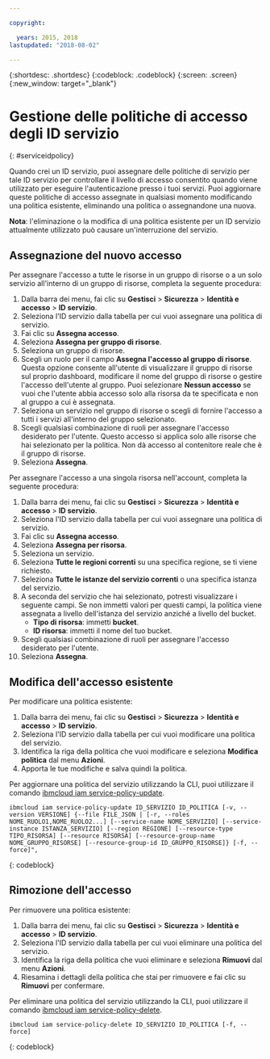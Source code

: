```yaml
---

copyright:

  years: 2015, 2018
lastupdated: "2018-08-02"

---
```


{:shortdesc: .shortdesc}
{:codeblock: .codeblock}
{:screen: .screen}
{:new_window: target="_blank"}

# Gestione delle politiche di accesso degli ID servizio
{: #serviceidpolicy}

Quando crei un ID servizio, puoi assegnare delle politiche di servizio per tale ID servizio per controllare il livello di accesso consentito quando viene utilizzato per eseguire l'autenticazione presso i tuoi servizi. Puoi aggiornare queste politiche di accesso assegnate in qualsiasi momento modificando una politica esistente, eliminando una politica o assegnandone una nuova.

**Nota**: l'eliminazione o la modifica di una politica esistente per un ID servizio attualmente utilizzato può causare un'interruzione del servizio.

## Assegnazione del nuovo accesso

Per assegnare l'accesso a tutte le risorse in un gruppo di risorse o a un solo servizio all'interno di un gruppo di risorse, completa la seguente procedura:

1. Dalla barra dei menu, fai clic su **Gestisci** &gt; **Sicurezza** &gt; **Identità e accesso** &gt; **ID servizio**.
2. Seleziona l'ID servizio dalla tabella per cui vuoi assegnare una politica di servizio.
3. Fai clic su **Assegna accesso**.
4. Seleziona **Assegna per gruppo di risorse**.
5. Seleziona un gruppo di risorse.
6. Scegli un ruolo per il campo **Assegna l'accesso al gruppo di risorse**. Questa opzione consente all'utente di visualizzare il gruppo di risorse sul proprio dashboard, modificare il nome del gruppo di risorse o gestire l'accesso dell'utente al gruppo. Puoi selezionare **Nessun accesso** se vuoi che l'utente abbia accesso solo alla risorsa da te specificata e non al gruppo a cui è assegnata.
7. Seleziona un servizio nel gruppo di risorse o scegli di fornire l'accesso a tutti i servizi all'interno del gruppo selezionato.
8. Scegli qualsiasi combinazione di ruoli per assegnare l'accesso desiderato per l'utente. Questo accesso si applica solo alle risorse che hai selezionato per la politica. Non dà accesso al contenitore reale che è il gruppo di risorse.
9. Seleziona **Assegna**.

Per assegnare l'accesso a una singola risorsa nell'account, completa la seguente procedura:

1. Dalla barra dei menu, fai clic su **Gestisci** &gt; **Sicurezza** &gt; **Identità e accesso** &gt; **ID servizio**.
2. Seleziona l'ID servizio dalla tabella per cui vuoi assegnare una politica di servizio.
3. Fai clic su **Assegna accesso**.
4. Seleziona **Assegna per risorsa**.
5. Seleziona un servizio.
6. Seleziona **Tutte le regioni correnti** su una specifica regione, se ti viene richiesto.
7. Seleziona **Tutte le istanze del servizio correnti** o una specifica istanza del servizio.
8. A seconda del servizio che hai selezionato, potresti visualizzare i seguente campi. Se non immetti valori per questi campi, la politica viene assegnata a livello dell'istanza del servizio anziché a livello del bucket.
    * **Tipo di risorsa**: immetti **bucket**.
    * **ID risorsa**: immetti il nome del tuo bucket.
9. Scegli qualsiasi combinazione di ruoli per assegnare l'accesso desiderato per l'utente.
10. Seleziona **Assegna**.



## Modifica dell'accesso esistente

Per modificare una politica esistente:

1. Dalla barra dei menu, fai clic su **Gestisci** &gt; **Sicurezza** &gt; **Identità e accesso** &gt; **ID servizio**.
2. Seleziona l'ID servizio dalla tabella per cui vuoi modificare una politica del servizio.
3. Identifica la riga della politica che vuoi modificare e seleziona **Modifica politica** dal menu **Azioni**.
4. Apporta le tue modifiche e salva quindi la politica.

Per aggiornare una politica del servizio utilizzando la CLI, puoi utilizzare il comando [ibmcloud iam service-policy-update](/docs/cli/reference/ibmcloud/cli_api_policy.html#ibmcloud_iam_service_policy_update).
```
ibmcloud iam service-policy-update ID_SERVIZIO ID_POLITICA [-v, --version VERSIONE] {--file FILE_JSON | [-r, --roles NOME_RUOLO1,NOME_RUOLO2...] [--service-name NOME_SERVIZIO] [--service-instance ISTANZA_SERVIZIO] [--region REGIONE] [--resource-type TIPO_RISORSA] [--resource RISORSA] [--resource-group-name NOME_GRUPPO_RISORSE] [--resource-group-id ID_GRUPPO_RISORSE]} [-f, --force]",
```
{: codeblock}

## Rimozione dell'accesso

Per rimuovere una politica esistente:

1. Dalla barra dei menu, fai clic su **Gestisci** &gt; **Sicurezza** &gt; **Identità e accesso** &gt; **ID servizio**.
2. Seleziona l'ID servizio dalla tabella per cui vuoi eliminare una politica del servizio.
3. Identifica la riga della politica che vuoi eliminare e seleziona **Rimuovi** dal menu **Azioni**.
4. Riesamina i dettagli della politica che stai per rimuovere e fai clic su **Rimuovi** per confermare.

Per eliminare una politica del servizio utilizzando la CLI, puoi utilizzare il comando [ibmcloud iam service-policy-delete](/docs/cli/reference/ibmcloud/cli_api_policy.html#ibmcloud_iam_service_policy_delete).
```
ibmcloud iam service-policy-delete ID_SERVIZIO ID_POLITICA [-f, --force]
```
{: codeblock}
